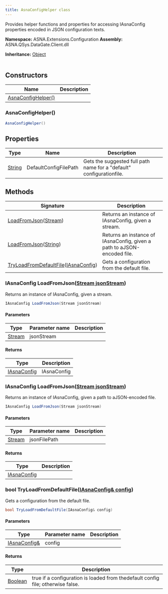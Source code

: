 ```yaml
---
title: AsnaConfigHelper class
---
```


Provides helper functions and properties for accessing
IAsnaConfig properties encoded in JSON configuration texts.

**Namespace:** ASNA.Extensions.Configuration
**Assembly:** ASNA.QSys.DataGate.Client.dll

**Inheritance:** [Object](https://docs.microsoft.com/en-us/dotnet/api/system.object)
<br>
<br>

## Constructors

| Name | Description |
| --- | --- |
| [AsnaConfigHelper()](#asnaconfighelper-) | 

### AsnaConfigHelper()



```cs
AsnaConfigHelper()
```

## Properties

| Type | Name | Description
| --- | --- | --- 
| [String](https://learn.microsoft.com/en-us/dotnet/api/system.string?view=net-8.0) | DefaultConfigFilePath | Gets the suggested full path name for a "default" configurationfile. |

## Methods

| Signature | Description |
| --- | --- |
| [LoadFromJson](#loadfromjson-stream-)([Stream](https://learn.microsoft.com/en-us/dotnet/api/system.io.stream?view=net-8.0)) | Returns an instance of IAsnaConfig, given a stream.
| [LoadFromJson](#loadfromjson-string-)([String](https://docs.microsoft.com/en-us/dotnet/api/system.string)) | Returns an instance of IAsnaConfig, given a path to aJSON-encoded file.
| [TryLoadFromDefaultFile](#tryloadfromdefaultfile-iasnaconfig-)([IAsnaConfig](/reference/datagate/extensions-configuration/i-asna-config.html)) | Gets a configuration from the default file.

### IAsnaConfig LoadFromJson([Stream jsonStream](https://learn.microsoft.com/en-us/dotnet/api/system.io.stream?view=net-8.0))

Returns an instance of IAsnaConfig, given a stream.

```cs
IAsnaConfig LoadFromJson(Stream jsonStream)
```

#### Parameters

| Type | Parameter name | Description
| --- | --- | ---
| [Stream](https://learn.microsoft.com/en-us/dotnet/api/system.io.stream?view=net-8.0) | jsonStream | 

#### Returns

| Type | Description
| --- | ---
| [IAsnaConfig](/reference/datagate/extensions-configuration/i-asna-config.html) | IAsnaConfig

### IAsnaConfig LoadFromJson([Stream jsonStream](https://learn.microsoft.com/en-us/dotnet/api/system.io.stream?view=net-8.0))

Returns an instance of IAsnaConfig, given a path to aJSON-encoded file.

```cs
IAsnaConfig LoadFromJson(Stream jsonStream)
```

#### Parameters

| Type | Parameter name | Description
| --- | --- | ---
| [Stream](https://learn.microsoft.com/en-us/dotnet/api/system.io.stream?view=net-8.0) | jsonFilePath | 

#### Returns

| Type | Description
| --- | ---
| [IAsnaConfig](/reference/datagate/extensions-configuration/i-asna-config.html) | 

### bool TryLoadFromDefaultFile([IAsnaConfig& config](/reference/datagate/extensions-configuration/i-asna-config.html))

Gets a configuration from the default file.

```cs
bool TryLoadFromDefaultFile(IAsnaConfig& config)
```

#### Parameters

| Type | Parameter name | Description
| --- | --- | ---
| [IAsnaConfig&](/reference/datagate/extensions-configuration/i-asna-config.html) | config | 

#### Returns

| Type | Description
| --- | ---
| [Boolean](https://docs.microsoft.com/en-us/dotnet/api/system.boolean) | true if a configuration is loaded from thedefault config file; otherwise false.
